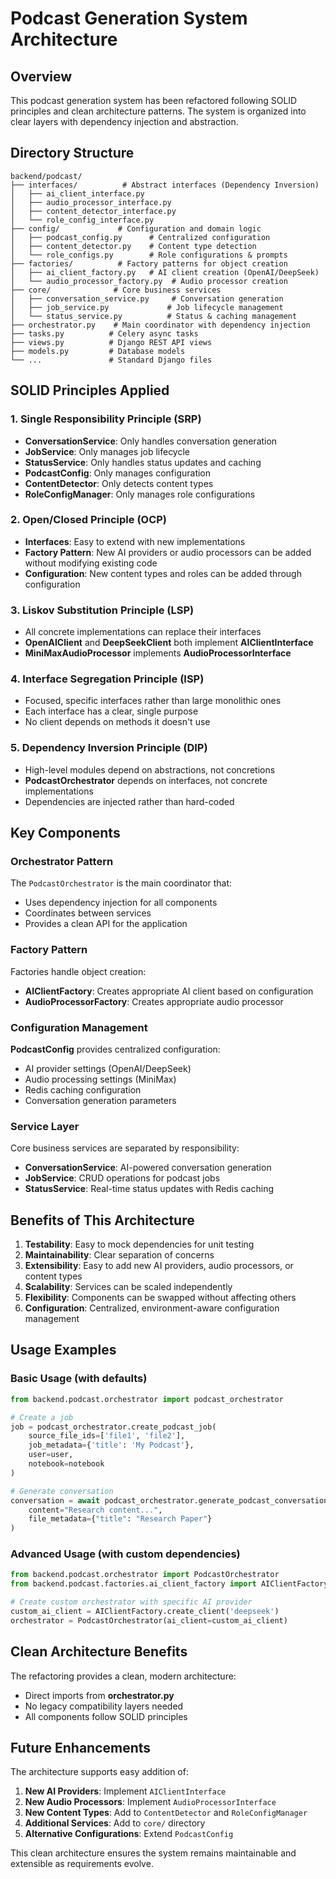 # Podcast Generation System Architecture

## Overview
This podcast generation system has been refactored following SOLID principles and clean architecture patterns. The system is organized into clear layers with dependency injection and abstraction.

## Directory Structure

```
backend/podcast/
├── interfaces/          # Abstract interfaces (Dependency Inversion)
│   ├── ai_client_interface.py
│   ├── audio_processor_interface.py  
│   ├── content_detector_interface.py
│   └── role_config_interface.py
├── config/             # Configuration and domain logic
│   ├── podcast_config.py      # Centralized configuration
│   ├── content_detector.py    # Content type detection
│   └── role_configs.py        # Role configurations & prompts
├── factories/          # Factory patterns for object creation
│   ├── ai_client_factory.py   # AI client creation (OpenAI/DeepSeek)
│   └── audio_processor_factory.py  # Audio processor creation
├── core/              # Core business services
│   ├── conversation_service.py     # Conversation generation
│   ├── job_service.py             # Job lifecycle management
│   └── status_service.py          # Status & caching management
├── orchestrator.py    # Main coordinator with dependency injection
├── tasks.py          # Celery async tasks
├── views.py          # Django REST API views
├── models.py         # Database models
└── ...               # Standard Django files
```

## SOLID Principles Applied

### 1. Single Responsibility Principle (SRP)
- **ConversationService**: Only handles conversation generation
- **JobService**: Only manages job lifecycle
- **StatusService**: Only handles status updates and caching
- **PodcastConfig**: Only manages configuration
- **ContentDetector**: Only detects content types
- **RoleConfigManager**: Only manages role configurations

### 2. Open/Closed Principle (OCP)
- **Interfaces**: Easy to extend with new implementations
- **Factory Pattern**: New AI providers or audio processors can be added without modifying existing code
- **Configuration**: New content types and roles can be added through configuration

### 3. Liskov Substitution Principle (LSP)
- All concrete implementations can replace their interfaces
- **OpenAIClient** and **DeepSeekClient** both implement **AIClientInterface**
- **MiniMaxAudioProcessor** implements **AudioProcessorInterface**

### 4. Interface Segregation Principle (ISP)
- Focused, specific interfaces rather than large monolithic ones
- Each interface has a clear, single purpose
- No client depends on methods it doesn't use

### 5. Dependency Inversion Principle (DIP)
- High-level modules depend on abstractions, not concretions
- **PodcastOrchestrator** depends on interfaces, not concrete implementations
- Dependencies are injected rather than hard-coded

## Key Components

### Orchestrator Pattern
The `PodcastOrchestrator` is the main coordinator that:
- Uses dependency injection for all components
- Coordinates between services
- Provides a clean API for the application

### Factory Pattern
Factories handle object creation:
- **AIClientFactory**: Creates appropriate AI client based on configuration
- **AudioProcessorFactory**: Creates appropriate audio processor

### Configuration Management
**PodcastConfig** provides centralized configuration:
- AI provider settings (OpenAI/DeepSeek)
- Audio processing settings (MiniMax)
- Redis caching configuration
- Conversation generation parameters

### Service Layer
Core business services are separated by responsibility:
- **ConversationService**: AI-powered conversation generation
- **JobService**: CRUD operations for podcast jobs
- **StatusService**: Real-time status updates with Redis caching

## Benefits of This Architecture

1. **Testability**: Easy to mock dependencies for unit testing
2. **Maintainability**: Clear separation of concerns
3. **Extensibility**: Easy to add new AI providers, audio processors, or content types
4. **Scalability**: Services can be scaled independently
5. **Flexibility**: Components can be swapped without affecting others
6. **Configuration**: Centralized, environment-aware configuration management

## Usage Examples

### Basic Usage (with defaults)
```python
from backend.podcast.orchestrator import podcast_orchestrator

# Create a job
job = podcast_orchestrator.create_podcast_job(
    source_file_ids=['file1', 'file2'],
    job_metadata={'title': 'My Podcast'},
    user=user,
    notebook=notebook
)

# Generate conversation
conversation = await podcast_orchestrator.generate_podcast_conversation(
    content="Research content...",
    file_metadata={"title": "Research Paper"}
)
```

### Advanced Usage (with custom dependencies)
```python
from backend.podcast.orchestrator import PodcastOrchestrator
from backend.podcast.factories.ai_client_factory import AIClientFactory

# Create custom orchestrator with specific AI provider
custom_ai_client = AIClientFactory.create_client('deepseek')
orchestrator = PodcastOrchestrator(ai_client=custom_ai_client)
```

## Clean Architecture Benefits

The refactoring provides a clean, modern architecture:
- Direct imports from **orchestrator.py** 
- No legacy compatibility layers needed
- All components follow SOLID principles

## Future Enhancements

The architecture supports easy addition of:
1. **New AI Providers**: Implement `AIClientInterface`
2. **New Audio Processors**: Implement `AudioProcessorInterface`  
3. **New Content Types**: Add to `ContentDetector` and `RoleConfigManager`
4. **Additional Services**: Add to `core/` directory
5. **Alternative Configurations**: Extend `PodcastConfig`

This clean architecture ensures the system remains maintainable and extensible as requirements evolve.
